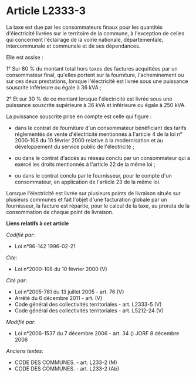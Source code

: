 # Article L2333-3

La taxe est due par les consommateurs finaux pour les quantités d'électricité livrées sur le territoire de la commune, à
l'exception de celles qui concernent l'éclairage de la voirie nationale, départementale, intercommunale et communale et de
ses dépendances. 

Elle est assise : 

1° Sur 80 % du montant total hors taxes des factures acquittées par un consommateur final, qu'elles portent sur la
fourniture, l'acheminement ou sur ces deux prestations, lorsque l'électricité est livrée sous une puissance souscrite
inférieure ou égale à 36 kVA ; 

2° Et sur 30 % de ce montant lorsque l'électricité est livrée sous une puissance souscrite supérieure à 36 kVA et inférieure
ou égale à 250 kVA. 

La puissance souscrite prise en compte est celle qui figure :

- dans le contrat de fourniture d'un consommateur bénéficiant des tarifs réglementés de vente d'électricité mentionnés à
l'article 4 de la loi n° 2000-108 du 10 février 2000 relative à la modernisation et au développement du service public de
l'électricité ;

- ou dans le contrat d'accès au réseau conclu par un consommateur qui a exercé les droits mentionnés à l'article 22 de la
même loi ;

- ou dans le contrat conclu par le fournisseur, pour le compte d'un consommateur, en application de l'article 23 de la même
loi. 

Lorsque l'électricité est livrée sur plusieurs points de livraison situés sur plusieurs communes et fait l'objet d'une
facturation globale par un fournisseur, la facture est répartie, pour le calcul de la taxe, au prorata de la consommation de
chaque point de livraison.

**Liens relatifs à cet article**

_Codifié par_:

  - Loi n°96-142 1996-02-21

_Cite_:

  - Loi n°2000-108 du 10 février 2000 (V)

_Cité par_:

  - Loi n°2005-781 du 13 juillet 2005 - art. 76 (V)
  - Arrêté du 6 décembre 2011 - art. (V)
  - Code général des collectivités territoriales - art. L2333-5 (V)
  - Code général des collectivités territoriales - art. L5212-24 (V)

_Modifié par_:

  - Loi n°2006-1537 du 7 décembre 2006 - art. 34 () JORF 8 décembre 2006

_Anciens textes_:

  - CODE DES COMMUNES. - art. L233-2 (M)
  - CODE DES COMMUNES. - art. L233-2 (Ab)
